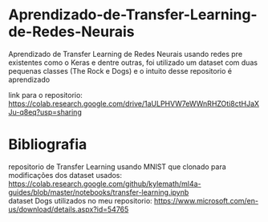 # Aprendizado-de-Transfer-Learning-de-Redes-Neurais
Aprendizado de Transfer Learning de Redes Neurais usando redes pre existentes como o Keras e dentre outras, foi utilizado um dataset com duas pequenas classes (The Rock e Dogs) e o intuito desse repositorio é aprendizado

link para o repositorio:
https://colab.research.google.com/drive/1aULPHVW7eWWnRHZOti8ctHJaXJu-q8eq?usp=sharing

# Bibliografia
repositorio de Transfer Learning usando MNIST que clonado para modificações dos dataset usados: https://colab.research.google.com/github/kylemath/ml4a-guides/blob/master/notebooks/transfer-learning.ipynb </br>
dataset Dogs utilizados no meu repositorio: https://www.microsoft.com/en-us/download/details.aspx?id=54765
